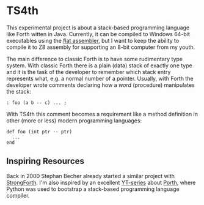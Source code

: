 # TS4th
This experimental project is about a stack-based programming language like Forth witten in Java.
Currently, it can be compiled to Windows 64-bit executables using the [flat assembler](https://flatassembler.net/), but I want to keep the ability to compile it to Z8 assembly for supporting an 8-bit computer from my youth.

The main difference to classic Forth is to have some rudimentary type system.
With classic Forth there is a plain (data) stack of exactly one type and it is the task of the developer to remember which stack entry represents what, e.g. a normal number of a pointer.
Usually, with Forth the developer wrote comments declaring how a *word* (procedure) manipulates the stack:
```
: foo (a b -- c) ... ;
```
With TS4th this comment becomes a requirement like a method definition in other (more or less) modern programming languages:
```
def foo (int ptr -- ptr)
  ...
end
```

## Inspiring Resources
Back in 2000 Stephan Becher already started a similar project with [StrongForth](https://www.stephan-becher.de/strongforth/).
I'm also inspired by an excellent [YT-series](https://www.youtube.com/watch?v=8QP2fDBIxjM&list=PLpM-Dvs8t0VbMZA7wW9aR3EtBqe2kinu4) about [Porth](https://gitlab.com/tsoding/porth), where Python was used to bootstrap a stack-based programming language compiler.
